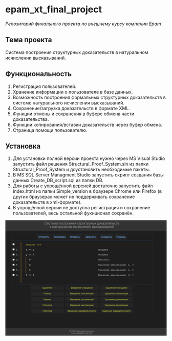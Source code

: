 # epam_xt_final_project
*Репозиторий финального проекта по внешнему курсу компании Epam*

## Тема проекта
Система построения структурных доказательств в натуральном исчислении высказываний.

## Функциональность
1. Регистрация пользователей.
2. Хранение информации о пользователе в базе данных.
3. Возможность построения формальных структурных доказательств в системе натурального исчисления высказываний.
4. Сохранение/загрузка доказательств в формате XML.
5. Функции отмены и сохранения в буфере обмена части доказательства.
6. Функции копирования/вставки доказательств через буфер обмена.
7. Страница помощи пользователю.

## Установка
1. Для установки полной версии проекта нужно через MS Visual Studio запустить файл решения Structural_Proof_System.sln из папки Structural_Proof_System и доустановить необходимые пакеты.
2. В MS SQL Server Managment Studio запустить скрипт создания базы данных Create_DB_script.sql из папки DB.
3. Для работы с упрощённой версией достаточно запустить файл index.html из папки Simple_version в браузере Chrome или Firefox (в других браузерах может не поддерживать сохранение доказательств в xml-формате).
4. В упрощённой версии не доступна регистрация и сохранение пользователей, весь остальной фукнционал сохранён.

![Demo Image](Simple_version/Pics/screen.PNG)